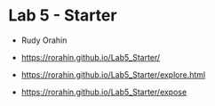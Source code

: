 # Lab 5 - Starter
- Rudy Orahin
- https://rorahin.github.io/Lab5_Starter/

- https://rorahin.github.io/Lab5_Starter/explore.html
- https://rorahin.github.io/Lab5_Starter/expose
